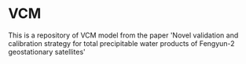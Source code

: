 # VCM
This is a repository of VCM model from the paper 'Novel validation and calibration strategy for total precipitable water products of Fengyun-2 geostationary satellites'
